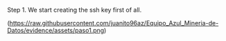 Step 1. We start creating the ssh key first of all.

(https://raw.githubusercontent.com/juanito96az/Equipo_Azul_Mineria-de-Datos/evidence/assets/paso1.png)

